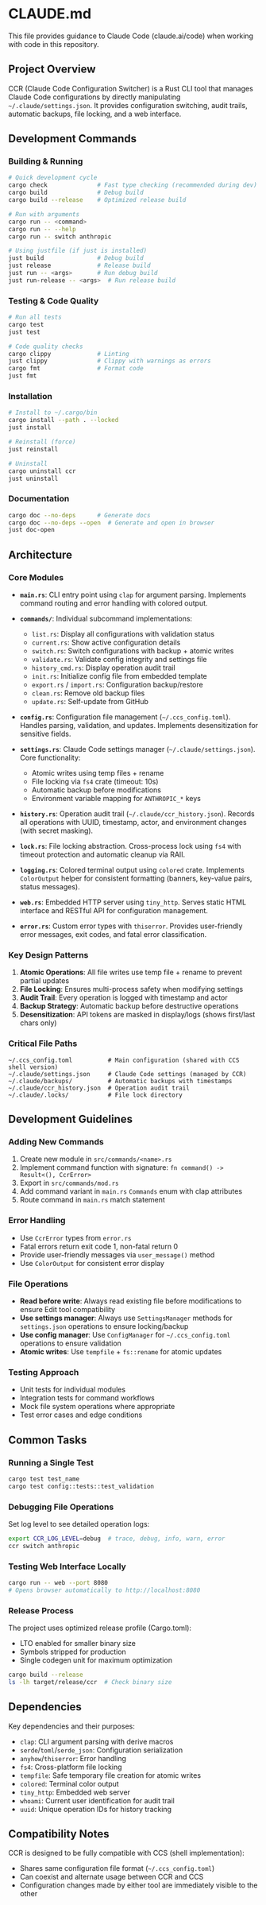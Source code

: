 # CLAUDE.md

This file provides guidance to Claude Code (claude.ai/code) when working with code in this repository.

## Project Overview

CCR (Claude Code Configuration Switcher) is a Rust CLI tool that manages Claude Code configurations by directly manipulating `~/.claude/settings.json`. It provides configuration switching, audit trails, automatic backups, file locking, and a web interface.

## Development Commands

### Building & Running

```bash
# Quick development cycle
cargo check              # Fast type checking (recommended during dev)
cargo build              # Debug build
cargo build --release    # Optimized release build

# Run with arguments
cargo run -- <command>
cargo run -- --help
cargo run -- switch anthropic

# Using justfile (if just is installed)
just build               # Debug build
just release             # Release build
just run -- <args>       # Run debug build
just run-release -- <args>  # Run release build
```

### Testing & Code Quality

```bash
# Run all tests
cargo test
just test

# Code quality checks
cargo clippy             # Linting
just clippy              # Clippy with warnings as errors
cargo fmt                # Format code
just fmt
```

### Installation

```bash
# Install to ~/.cargo/bin
cargo install --path . --locked
just install

# Reinstall (force)
just reinstall

# Uninstall
cargo uninstall ccr
just uninstall
```

### Documentation

```bash
cargo doc --no-deps      # Generate docs
cargo doc --no-deps --open  # Generate and open in browser
just doc-open
```

## Architecture

### Core Modules

- **`main.rs`**: CLI entry point using `clap` for argument parsing. Implements command routing and error handling with colored output.

- **`commands/`**: Individual subcommand implementations:
  - `list.rs`: Display all configurations with validation status
  - `current.rs`: Show active configuration details
  - `switch.rs`: Switch configurations with backup + atomic writes
  - `validate.rs`: Validate config integrity and settings file
  - `history_cmd.rs`: Display operation audit trail
  - `init.rs`: Initialize config file from embedded template
  - `export.rs` / `import.rs`: Configuration backup/restore
  - `clean.rs`: Remove old backup files
  - `update.rs`: Self-update from GitHub

- **`config.rs`**: Configuration file management (`~/.ccs_config.toml`). Handles parsing, validation, and updates. Implements desensitization for sensitive fields.

- **`settings.rs`**: Claude Code settings manager (`~/.claude/settings.json`). Core functionality:
  - Atomic writes using temp files + rename
  - File locking via `fs4` crate (timeout: 10s)
  - Automatic backup before modifications
  - Environment variable mapping for `ANTHROPIC_*` keys

- **`history.rs`**: Operation audit trail (`~/.claude/ccr_history.json`). Records all operations with UUID, timestamp, actor, and environment changes (with secret masking).

- **`lock.rs`**: File locking abstraction. Cross-process lock using `fs4` with timeout protection and automatic cleanup via RAII.

- **`logging.rs`**: Colored terminal output using `colored` crate. Implements `ColorOutput` helper for consistent formatting (banners, key-value pairs, status messages).

- **`web.rs`**: Embedded HTTP server using `tiny_http`. Serves static HTML interface and RESTful API for configuration management.

- **`error.rs`**: Custom error types with `thiserror`. Provides user-friendly error messages, exit codes, and fatal error classification.

### Key Design Patterns

1. **Atomic Operations**: All file writes use temp file + rename to prevent partial updates
2. **File Locking**: Ensures multi-process safety when modifying settings
3. **Audit Trail**: Every operation is logged with timestamp and actor
4. **Backup Strategy**: Automatic backup before destructive operations
5. **Desensitization**: API tokens are masked in display/logs (shows first/last chars only)

### Critical File Paths

```
~/.ccs_config.toml          # Main configuration (shared with CCS shell version)
~/.claude/settings.json     # Claude Code settings (managed by CCR)
~/.claude/backups/          # Automatic backups with timestamps
~/.claude/ccr_history.json  # Operation audit trail
~/.claude/.locks/           # File lock directory
```

## Development Guidelines

### Adding New Commands

1. Create new module in `src/commands/<name>.rs`
2. Implement command function with signature: `fn command() -> Result<(), CcrError>`
3. Export in `src/commands/mod.rs`
4. Add command variant in `main.rs` `Commands` enum with clap attributes
5. Route command in `main.rs` match statement

### Error Handling

- Use `CcrError` types from `error.rs`
- Fatal errors return exit code 1, non-fatal return 0
- Provide user-friendly messages via `user_message()` method
- Use `ColorOutput` for consistent error display

### File Operations

- **Read before write**: Always read existing file before modifications to ensure Edit tool compatibility
- **Use settings manager**: Always use `SettingsManager` methods for `settings.json` operations to ensure locking/backup
- **Use config manager**: Use `ConfigManager` for `~/.ccs_config.toml` operations to ensure validation
- **Atomic writes**: Use `tempfile` + `fs::rename` for atomic updates

### Testing Approach

- Unit tests for individual modules
- Integration tests for command workflows
- Mock file system operations where appropriate
- Test error cases and edge conditions

## Common Tasks

### Running a Single Test

```bash
cargo test test_name
cargo test config::tests::test_validation
```

### Debugging File Operations

Set log level to see detailed operation logs:
```bash
export CCR_LOG_LEVEL=debug  # trace, debug, info, warn, error
ccr switch anthropic
```

### Testing Web Interface Locally

```bash
cargo run -- web --port 8080
# Opens browser automatically to http://localhost:8080
```

### Release Process

The project uses optimized release profile (Cargo.toml):
- LTO enabled for smaller binary size
- Symbols stripped for production
- Single codegen unit for maximum optimization

```bash
cargo build --release
ls -lh target/release/ccr  # Check binary size
```

## Dependencies

Key dependencies and their purposes:
- `clap`: CLI argument parsing with derive macros
- `serde`/`toml`/`serde_json`: Configuration serialization
- `anyhow`/`thiserror`: Error handling
- `fs4`: Cross-platform file locking
- `tempfile`: Safe temporary file creation for atomic writes
- `colored`: Terminal color output
- `tiny_http`: Embedded web server
- `whoami`: Current user identification for audit trail
- `uuid`: Unique operation IDs for history tracking

## Compatibility Notes

CCR is designed to be fully compatible with CCS (shell implementation):
- Shares same configuration file format (`~/.ccs_config.toml`)
- Can coexist and alternate usage between CCR and CCS
- Configuration changes made by either tool are immediately visible to the other
